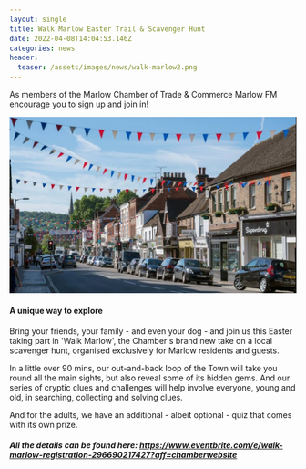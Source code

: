 ```yaml
---
layout: single
title: Walk Marlow Easter Trail & Scavenger Hunt
date: 2022-04-08T14:04:53.146Z
categories: news
header:
  teaser: /assets/images/news/walk-marlow2.png
---
```

As members of the Marlow Chamber of Trade & Commerce Marlow FM encourage you to sign up and join in!

![](/assets/images/news/town-centre-1024x627.jpg)

#### A unique way to explore

Bring your friends, your family - and even your dog - and join us this Easter taking part in 'Walk Marlow', the Chamber's brand new take on a local scavenger hunt, organised exclusively for Marlow residents and guests. 

​In a little over 90 mins, our out-and-back loop of the Town will take you round all the main sights, but also reveal some of its hidden gems. And our series of cryptic clues and challenges will help involve everyone, young and old, in searching, collecting and solving clues. 

​And for the adults, we have an additional - albeit optional - quiz that comes with its own prize.

##### All the details can be found here: <https://www.eventbrite.com/e/walk-marlow-registration-296690217427?aff=chamberwebsite>